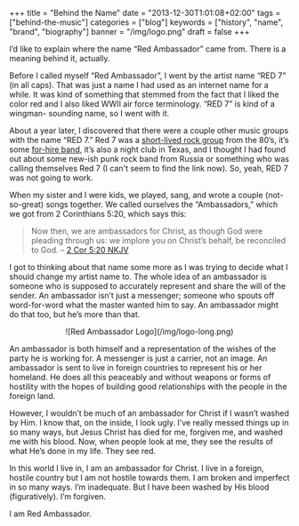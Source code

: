 +++
title = "Behind the Name"
date = "2013-12-30T1:01:08+02:00"
tags = ["behind-the-music"]
categories = ["blog"]
keywords = ["history", "name", "brand", "biography"]
banner = "/img/logo.png"
draft = false
+++

I’d like to explain where the name “Red Ambassador” came from. There is a
meaning behind it, actually.

Before I called myself “Red Ambassador”, I went by the artist name
“RED 7” (in all caps). That was just a name I had used as an internet name for
a while. It was kind of something that stemmed from the fact that I liked the
color red and I also liked WWII air force terminology. “RED 7” is kind of a wingman-
sounding name, so I went with it.

About a year later, I discovered that there were a couple other music groups
with the name “RED 7.” Red 7 was a
[short-lived rock group](http://en.wikipedia.org/wiki/Red_7) from the 80’s,
it’s some [for-hire band](http://redsevenmusic.com/home), it’s also a night
club in Texas, and I thought I had found out about some new-ish punk rock
band from Russia or something who was calling themselves Red 7 (I can't seem
to find the link now). So, yeah, RED 7 was not going to work.

When my sister and I were kids, we played, sang, and wrote a couple
(not-so-great) songs together. We called ourselves the “Ambassadors,” which we
got from 2 Corinthians 5:20, which says this:

> Now then, we are ambassadors for Christ, as though God were pleading through
> us: we implore you on Christ’s behalf, be reconciled to God. 
> – [2 Cor 5:20 NKJV](http://www.biblegateway.com/passage/?search=2+Corinthians+5%3A20&version=NKJV)

I got to thinking about that name some more as I was trying to decide what I 
should change my artist name to. The whole idea of an ambassador is someone
who is supposed to accurately represent and share the will of the sender. An
ambassador isn’t just a messenger; someone who spouts off word-for-word what the
master wanted him to say. An ambassador might do that too, but he’s more than
that.

<center>![Red Ambassador Logo](/img/logo-long.png)</center>

An ambassador is both himself and a representation of the wishes of the party
he is working for. A messenger is just a carrier, not an image. An ambassador
is sent to live in foreign countries to represent his or her homeland. He
does all this peaceably and without weapons or forms of hostility with the
hopes of building good relationships with the people in the foreign land.

However, I wouldn’t be much of an ambassador for Christ if I wasn’t washed by
Him. I know that, on the inside, I look ugly. I’ve really messed things up in
so many ways, but Jesus Christ has died for me, forgiven me, and washed me with
his blood. Now, when people look at me, they see the results of what He’s done
in my life. They see red.

In this world I live in, I am an ambassador for Christ. I live in a foreign,
hostile country but I am not hostile towards them. I am broken and imperfect
in so many ways. I’m inadequate. But I have been washed by His blood
(figuratively). I’m forgiven.

I am Red Ambassador.